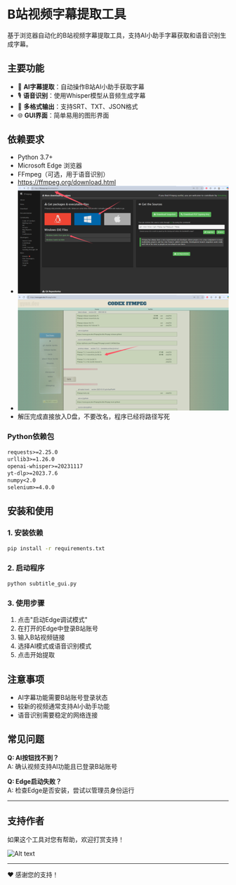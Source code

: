 # B站视频字幕提取工具

基于浏览器自动化的B站视频字幕提取工具，支持AI小助手字幕获取和语音识别生成字幕。

## 主要功能

- 🤖 **AI字幕提取**：自动操作B站AI小助手获取字幕
- 🎙️ **语音识别**：使用Whisper模型从音频生成字幕
- 📝 **多格式输出**：支持SRT、TXT、JSON格式
- 🌐 **GUI界面**：简单易用的图形界面

## 依赖要求

- Python 3.7+
- Microsoft Edge 浏览器
- FFmpeg（可选，用于语音识别）
- https://ffmpeg.org/download.html
- ![Alt text](image.png)
- ![Alt text](image-1.png)
- 解压完成直接放入D盘，不要改名，程序已经将路径写死

### Python依赖包

```
requests>=2.25.0
urllib3>=1.26.0
openai-whisper>=20231117
yt-dlp>=2023.7.6
numpy<2.0
selenium>=4.0.0
```

## 安装和使用

### 1. 安装依赖
```bash
pip install -r requirements.txt
```

### 2. 启动程序
```bash
python subtitle_gui.py
```

### 3. 使用步骤
1. 点击"启动Edge调试模式"
2. 在打开的Edge中登录B站账号
3. 输入B站视频链接
4. 选择AI模式或语音识别模式
5. 点击开始提取

## 注意事项

- AI字幕功能需要B站账号登录状态
- 较新的视频通常支持AI小助手功能
- 语音识别需要稳定的网络连接

## 常见问题

**Q: AI按钮找不到？**  
A: 确认视频支持AI功能且已登录B站账号

**Q: Edge启动失败？**  
A: 检查Edge是否安装，尝试以管理员身份运行

---

## 支持作者

如果这个工具对您有帮助，欢迎打赏支持！

![Alt text](image-2.png)




---

❤️ 感谢您的支持！